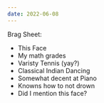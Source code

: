 ```yaml
---
date: 2022-06-08
---
```


Brag Sheet:
- This Face
- My math grades
- Varisty Tennis (yay?)
- Classical Indian Dancing
- Somewhat decent at Piano
- Knowns how to not drown
- Did I mention this face?

